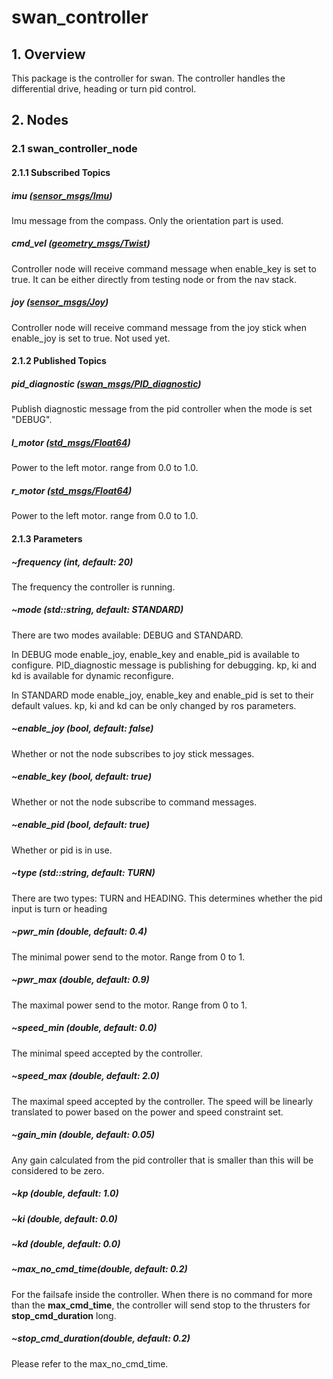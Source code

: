 # swan_controller
## 1. Overview
This package is the controller for swan. The controller handles the differential drive, heading or turn pid control.
## 2. Nodes
### 2.1 swan_controller_node
#### 2.1.1 Subscribed Topics
#####    imu ([sensor_msgs/Imu](http://docs.ros.org/api/sensor_msgs/html/msg/Imu.html))
Imu message from the compass. Only the orientation part is used.
##### cmd_vel ([geometry_msgs/Twist](http://docs.ros.org/api/geometry_msgs/html/msg/Twist.html))
Controller node will receive command message when enable_key is set to true. It can be either directly from testing node or from the nav stack.
##### joy ([sensor_msgs/Joy](http://docs.ros.org/kinetic/api/sensor_msgs/html/msg/Joy.html))
Controller node will receive command message from the joy stick when enable_joy is set to true. Not used yet. 
#### 2.1.2 Published Topics
##### pid_diagnostic ([swan_msgs/PID_diagnostic](../../swan_msgs/README.md))
Publish diagnostic message from the pid controller when the mode is set "DEBUG".
##### l_motor ([std_msgs/Float64](http://docs.ros.org/kinetic/api/std_msgs/html/msg/Float64.html))
Power to the left motor. range from 0.0 to 1.0.
##### r_motor ([std_msgs/Float64](http://docs.ros.org/kinetic/api/std_msgs/html/msg/Float64.html))
Power to the left motor. range from 0.0 to 1.0.
#### 2.1.3 Parameters
##### ~frequency (int, default: 20)
The frequency the controller is running.
##### ~mode (std::string, default: STANDARD)
There are two modes available: DEBUG and STANDARD. 

In DEBUG mode enable_joy, enable_key and enable_pid is available to configure. PID_diagnostic message is publishing for debugging. kp, ki and kd is available for dynamic reconfigure.

In STANDARD mode enable_joy, enable_key and enable_pid is set to their default values. kp, ki and kd can be only changed by ros parameters.
##### ~enable_joy (bool, default: false)
Whether or not the node subscribes to joy stick messages.
##### ~enable_key (bool, default: true)
Whether or not the node subscribe to command messages.
##### ~enable_pid (bool, default: true)
Whether or pid is in use.
##### ~type (std::string, default: TURN)
There are two types: TURN and HEADING. This determines whether the pid input is turn or heading
##### ~pwr_min (double, default: 0.4)
The minimal power send to the motor. Range from 0 to 1.
##### ~pwr_max (double, default: 0.9)
The maximal power send to the motor. Range from 0 to 1.
##### ~speed_min (double, default: 0.0)
The minimal speed accepted by the controller.
##### ~speed_max (double, default: 2.0)
The maximal speed accepted by the controller. The speed will be linearly translated to power based on the power and speed constraint set.
##### ~gain_min (double, default: 0.05)
Any gain calculated from the pid controller that is smaller than this will be considered to be zero.
##### ~kp (double, default: 1.0)
##### ~ki (double, default: 0.0)
##### ~kd (double, default: 0.0)
##### ~max_no_cmd_time(double, default: 0.2)
For the failsafe inside the controller. When there is no command for more than the **max_cmd_time**, the controller will send stop to the thrusters for **stop_cmd_duration** long.
##### ~stop_cmd_duration(double, default: 0.2)
Please refer to the max_no_cmd_time.